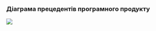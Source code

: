 ### Діаграма прецедентів програмного продукту
![](https://github.com/oleksandrblazhko/ai204-berislavskij/edit/ai204-berislavskij_with_laboratory_work_2/1-SoftwareRequirements/1.3-SoftwareUserRequirements/1.3.3-UseCaseDiagram/Use_Case.jpg)
